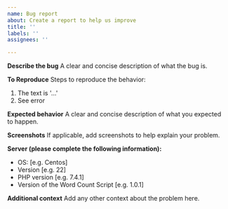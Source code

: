 ```yaml
---
name: Bug report
about: Create a report to help us improve
title: ''
labels: ''
assignees: ''

---
```


**Describe the bug**
A clear and concise description of what the bug is.

**To Reproduce**
Steps to reproduce the behavior:
1. The text is '...'
4. See error

**Expected behavior**
A clear and concise description of what you expected to happen.

**Screenshots**
If applicable, add screenshots to help explain your problem.

**Server (please complete the following information):**
 - OS: [e.g. Centos]
 - Version [e.g. 22]
 - PHP version [e.g. 7.4.1]
 - Version of the Word Count Script [e.g. 1.0.1]

**Additional context**
Add any other context about the problem here.